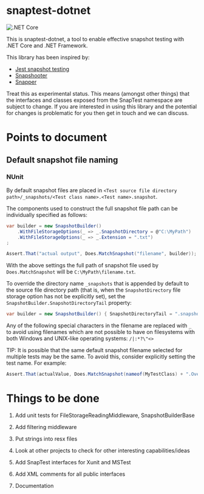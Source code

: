 # snaptest-dotnet

![.NET Core](https://github.com/chrisg2/snaptest-dotnet/workflows/.NET%20Core/badge.svg)

This is snaptest-dotnet, a tool to enable effective snapshot testing with .NET Core and .NET Framework.

This library has been inspired by:
- [Jest snapshot testing](https://jestjs.io/docs/en/snapshot-testing)
- [Snapshooter](https://github.com/SwissLife-OSS/snapshooter)
- [Snapper](https://theramis.github.io/Snapper/)

Treat this as experimental status. This means (amongst other things) that the interfaces and classes exposed from the SnapTest namespace are subject to change. If you are interested in using this library and the potential for changes is problematic for you then get in touch and we can discuss.

# Points to document

## Default snapshot file naming

### NUnit

By default snapshot files are placed in `<Test source file directory path>/_snapshots/<Test class name>.<Test name>.snapshot`.

The components used to construct the full snapshot file path can be individually specified as follows:

```C#
var builder = new SnapshotBuilder()
    .WithFileStorageOptions(_ => _.SnapshotDirectory = @"C:\MyPath")
    .WithFileStorageOptions(_ => _.Extension = ".txt")
;

Assert.That("actual output", Does.MatchSnapshot("filename", builder));
```

With the above settings the full path of snapshot file used by `Does.MatchSnapshot` will be `C:\MyPath\filename.txt`.

To override the directory name `_snapshots` that is appended by default to the source file directory path (that is, when the `SnapshotDirectory` file storage option has not be explicitly set), set the `SnapshotBuilder.SnapshotDirectoryTail` property:
```C#
var builder = new SnapshotBuilder() { SnapshotDirectoryTail = ".snapshots" };
```

Any of the following special characters in the filename are replaced with `_` to avoid using filenames which are not possible to have on filesystems with both Windows and UNIX-like operating systems: `/|:*?\"<>`

TIP: It is possible that the same default snapshot filename selected for multiple tests may be the same. To avoid this, consider explicitly setting the test name. For example:

```C#
Assert.That(actualValue, Does.MatchSnapshot(nameof(MyTestClass) + ".Overridden_test_name_that_is_unique"));
```

# Things to be done

1. Add unit tests for FileStorageReadingMiddleware, SnapshotBuilderBase

1. Add filtering middleware

1. Put strings into resx files

1. Look at other projects to check for other interesting capabilities/ideas

1. Add SnapTest interfaces for Xunit and MSTest

1. Add XML comments for all public interfaces

1. Documentation
